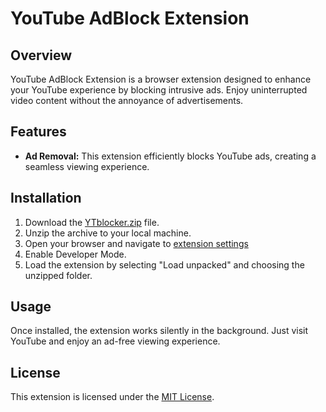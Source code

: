 # YouTube AdBlock Extension

## Overview

YouTube AdBlock Extension is a browser extension designed to enhance your YouTube experience by blocking intrusive ads. Enjoy uninterrupted video content without the annoyance of advertisements.

## Features

- **Ad Removal:**  This extension efficiently blocks YouTube ads, creating a seamless viewing experience.

## Installation
1. Download the [YTblocker.zip](https://github.com/YumaIsMe/YTAdblock-Extension/files/14070062/YTblocker.zip) file.
2. Unzip the archive to your local machine.
3. Open your browser and navigate to [extension settings](chrome://extensions)
4. Enable Developer Mode.
5. Load the extension by selecting "Load unpacked" and choosing the unzipped folder.

## Usage

Once installed, the extension works silently in the background. Just visit YouTube and enjoy an ad-free viewing experience.

## License

This extension is licensed under the [MIT License](LICENSE).
